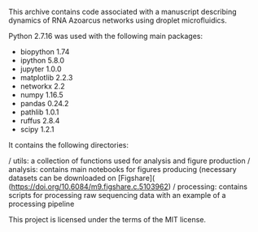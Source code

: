 This archive contains code associated with a manuscript describing dynamics of RNA Azoarcus networks using droplet microfluidics.

Python 2.7.16 was used with the following main packages:
- biopython 1.74
- ipython 5.8.0
- jupyter 1.0.0
- matplotlib 2.2.3
- networkx 2.2
- numpy 1.16.5
- pandas 0.24.2
- pathlib 1.0.1
- ruffus 2.8.4
- scipy 1.2.1

It contains the following directories:

/ utils: a collection of functions used for analysis and figure production
/ analysis: contains main notebooks for figures producing (necessary datasets can be downloaded on [Figshare](
(https://doi.org/10.6084/m9.figshare.c.5103962)
/ processing: contains scripts for processing raw sequencing data with an example of a processing pipeline

This project is licensed under the terms of the MIT license.